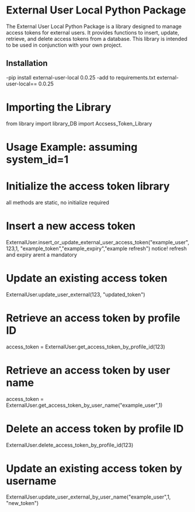 # External User Local Python Package

The External User Local Python Package is a library designed to manage access tokens for external users. It provides functions to insert, update, retrieve, and delete access tokens from a database. This library is intended to be used in conjunction with your own project.

## Installation

-pip install external-user-local 0.0.25
-add to requirements.txt external-user-local== 0.0.25

# Importing the Library
from library import library_DB import Accsess_Token_Library
# Usage Example: assuming system_id=1
# Initialize the access token library
all methods are static, no initialize required

# Insert a new access token
ExternalUser.insert_or_update_external_user_access_token("example_user", 123,1, "example_token","example_expiry","example refresh")
notice! refresh and expiry arent a mandatory 
# Update an existing access token
ExternalUser.update_user_external(123, "updated_token")

# Retrieve an access token by profile ID
access_token = ExternalUser.get_access_token_by_profile_id(123)

# Retrieve an access token by user name
access_token = ExternalUser.get_access_token_by_user_name("example_user",1)

# Delete an access token by profile ID
ExternalUser.delete_access_token_by_profile_id(123)

# Update an existing access token by username
ExternalUser.update_user_external_by_user_name("example_user",1, "new_token")


